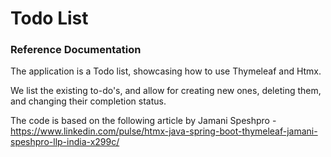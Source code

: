 # Todo List

### Reference Documentation
The application is a Todo list, showcasing how to use Thymeleaf and Htmx.

We list the existing to-do's, and allow for creating new ones, deleting them, and changing their completion status.

The code is based on the following article by Jamani Speshpro - https://www.linkedin.com/pulse/htmx-java-spring-boot-thymeleaf-jamani-speshpro-llp-india-x299c/ 
